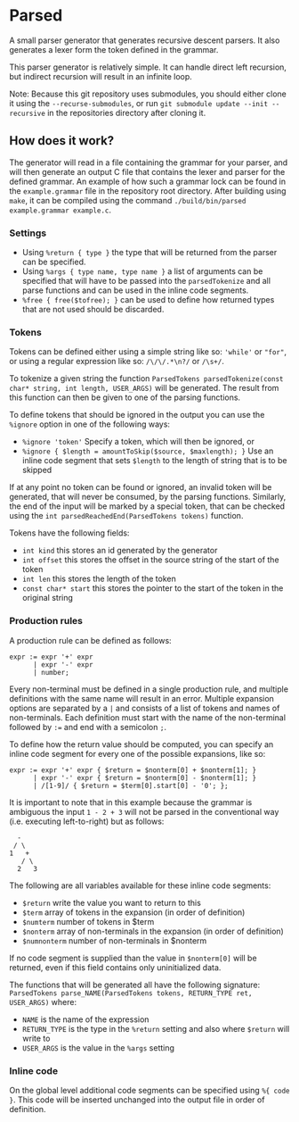 Parsed
======
A small parser generator that generates recursive descent parsers.
It also generates a lexer form the token defined in the grammar.

This parser generator is relatively simple. It can handle direct left recursion,
but indirect recursion will result in an infinite loop.

Note: Because this git repository uses submodules, you should either clone it using the `--recurse-submodules`, or run `git submodule update --init --recursive` in the repositories directory after cloning it.

## How does it work?
The generator will read in a file containing the grammar for your parser, and will
then generate an output C file that contains the lexer and parser for the defined
grammar. An example of how such a grammar lock can be found in the `example.grammar`
file in the repository root directory. After building using `make`, it can be compiled
using the command `./build/bin/parsed example.grammar example.c`.

### Settings
* Using `%return { type }` the type that will be returned from the parser can be specified.
* Using `%args { type name, type name }` a list of arguments can be specified that will
have to be passed into the `parsedTokenize` and all parse functions and can be used in the
inline code segments.
* `%free { free($tofree); }` can be used to define how returned types that are not used should
be discarded.

### Tokens
Tokens can be defined either using a simple string like so: `'while'` or `"for"`, or
using a regular expression like so: `/\/\/.*\n?/` or `/\s+/`.

To tokenize a given string the function `ParsedTokens parsedTokenize(const char* string, int length, USER_ARGS)`
will be generated. The result from this function can then be given to one of the parsing functions.

To define tokens that should be ignored in the output you can use the `%ignore` option in one of
the following ways:
* `%ignore 'token'` Specify a token, which will then be ignored, or
* `%ignore { $length = amountToSkip($source, $maxlength); }` Use an inline code segment that sets `$length` to the length of string that is to be skipped

If at any point no token can be found or ignored, an invalid token will be generated, that will
never be consumed, by the parsing functions. Similarly, the end of the input will be marked by a
special token, that can be checked using the `int parsedReachedEnd(ParsedTokens tokens)` function.

Tokens have the following fields:
* `int kind` this stores an id generated by the generator
* `int offset` this stores the offset in the source string of the start of the token
* `int len` this stores the length of the token
* `const char* start` this stores the pointer to the start of the token in the original string


### Production rules
A production rule can be defined as follows:
```
expr := expr '+' expr
      | expr '-' expr
      | number;
```
Every non-terminal must be defined in a single production rule, and multiple definitions with the
same name will result in an error. Multiple expansion options are separated by a `|` and consists
of a list of tokens and names of non-terminals. Each definition must start with the name of the
non-terminal followed by `:=` and end with a semicolon `;`.

To define how the return value should be computed, you can specify an inline code segment for every
one of the possible expansions, like so:
```
expr := expr '+' expr { $return = $nonterm[0] + $nonterm[1]; }
      | expr '-' expr { $return = $nonterm[0] - $nonterm[1]; }
      | /[1-9]/ { $return = $term[0].start[0] - '0'; };
```
It is important to note that in this example because the grammar is ambiguous the input `1 - 2 + 3`
will not be parsed in the conventional way (i.e. executing left-to-right) but as follows:
```
  -
 / \
1   +
   / \
  2   3
```

The following are all variables available for these inline code segments:
* `$return` write the value you want to return to this
* `$term` array of tokens in the expansion (in order of definition)
* `$numterm` number of tokens in $term
* `$nonterm` array of non-terminals in the expansion (in order of definition)
* `$numnonterm` number of non-terminals in $nonterm

If no code segment is supplied than the value in `$nonterm[0]` will be returned,
even if this field contains only uninitialized data.

The functions that will be generated all have the following signature:
`ParsedTokens parse_NAME(ParsedTokens tokens, RETURN_TYPE ret, USER_ARGS)`
where:
* `NAME` is the name of the expression
* `RETURN_TYPE` is the type in the `%return` setting and also where `$return` will write to
* `USER_ARGS` is the value in the `%args` setting

### Inline code
On the global level additional code segments can be specified using `%{ code }`. This code
will be inserted unchanged into the output file in order of definition.
